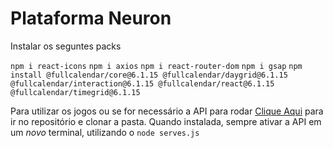 # Plataforma Neuron

Instalar os seguntes packs

`npm i react-icons`
`npm i axios`
`npm i react-router-dom`
`npm i gsap`
`npm install @fullcalendar/core@6.1.15 @fullcalendar/daygrid@6.1.15 @fullcalendar/interaction@6.1.15 @fullcalendar/react@6.1.15 @fullcalendar/timegrid@6.1.15`

Para utilizar os jogos ou se for necessário a API para rodar [Clique Aqui](https://github.com/jenifercmarques/TalkingWithGemini_API) para ir no repositório e clonar a pasta.
Quando instalada, sempre ativar a API em um *novo* terminal, utilizando o 
`node serves.js`
